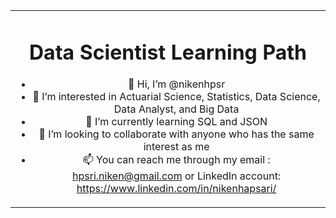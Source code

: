 <table align="center">
<tr>
<td align="center" width="9999">
  
# Data Scientist Learning Path

- 👋 Hi, I’m @nikenhpsr
- 👀 I’m interested in Actuarial Science, Statistics, Data Science, Data Analyst, and Big Data
- 🌱 I’m currently learning SQL and JSON
- 💞️ I’m looking to collaborate with anyone who has the same interest as me
- 📫 You can reach me through my email : hpsri.niken@gmail.com or LinkedIn account: https://www.linkedin.com/in/nikenhapsari/

<!---
nikenhpsr/nikenhpsr is a ✨ special ✨ repository because its `README.md` (this file) appears on your GitHub profile.
You can click the Preview link to take a look at your changes.
--->
